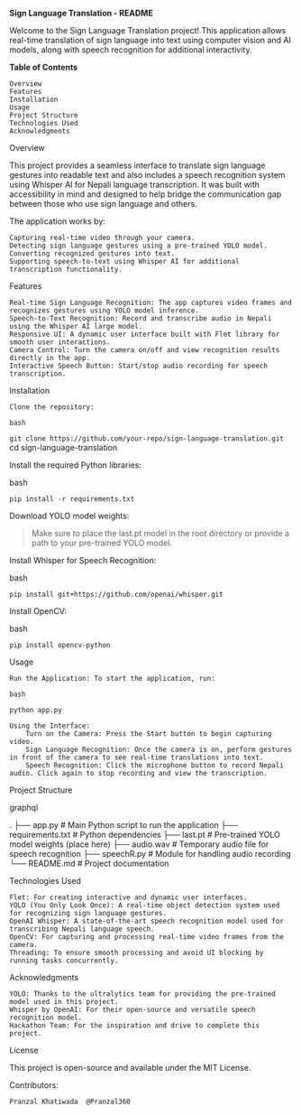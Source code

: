**Sign Language Translation - README**

Welcome to the Sign Language Translation project! This application allows real-time translation of sign language into text using computer vision and AI models, along with speech recognition for additional interactivity.

**Table of Contents**

    Overview
    Features
    Installation
    Usage
    Project Structure
    Technologies Used
    Acknowledgments

Overview

This project provides a seamless interface to translate sign language gestures into readable text and also includes a speech recognition system using Whisper AI for Nepali language transcription. It was built with accessibility in mind and designed to help bridge the communication gap between those who use sign language and others.

The application works by:

    Capturing real-time video through your camera.
    Detecting sign language gestures using a pre-trained YOLO model.
    Converting recognized gestures into text.
    Supporting speech-to-text using Whisper AI for additional transcription functionality.

Features

    Real-time Sign Language Recognition: The app captures video frames and recognizes gestures using YOLO model inference.
    Speech-to-Text Recognition: Record and transcribe audio in Nepali using the Whisper AI large model.
    Responsive UI: A dynamic user interface built with Flet library for smooth user interactions.
    Camera Control: Turn the camera on/off and view recognition results directly in the app.
    Interactive Speech Button: Start/stop audio recording for speech transcription.

Installation

    Clone the repository:

    bash

`git clone https://github.com/your-repo/sign-language-translation.git`
cd sign-language-translation

Install the required Python libraries:

bash

`pip install -r requirements.txt`

Download YOLO model weights:

> Make sure to place the last.pt model in the root directory or provide a path to your pre-trained YOLO model.

Install Whisper for Speech Recognition:

bash

`pip install git+https://github.com/openai/whisper.git`

Install OpenCV:

bash

    pip install opencv-python

Usage

    Run the Application: To start the application, run:

    bash

    python app.py

    Using the Interface:
        Turn on the Camera: Press the Start button to begin capturing video.
        Sign Language Recognition: Once the camera is on, perform gestures in front of the camera to see real-time translations into text.
        Speech Recognition: Click the microphone button to record Nepali audio. Click again to stop recording and view the transcription.

Project Structure

graphql

.
├── app.py                   # Main Python script to run the application
├── requirements.txt          # Python dependencies
├── last.pt                   # Pre-trained YOLO model weights (place here)
├── audio.wav                 # Temporary audio file for speech recognition
├── speechR.py                # Module for handling audio recording
└── README.md                 # Project documentation

Technologies Used

    Flet: For creating interactive and dynamic user interfaces.
    YOLO (You Only Look Once): A real-time object detection system used for recognizing sign language gestures.
    OpenAI Whisper: A state-of-the-art speech recognition model used for transcribing Nepali language speech.
    OpenCV: For capturing and processing real-time video frames from the camera.
    Threading: To ensure smooth processing and avoid UI blocking by running tasks concurrently.

Acknowledgments

    YOLO: Thanks to the ultralytics team for providing the pre-trained model used in this project.
    Whisper by OpenAI: For their open-source and versatile speech recognition model.
    Hackathon Team: For the inspiration and drive to complete this project.

License

This project is open-source and available under the MIT License.

Contributors:

    Pranzal Khatiwada  @Pranzal360
